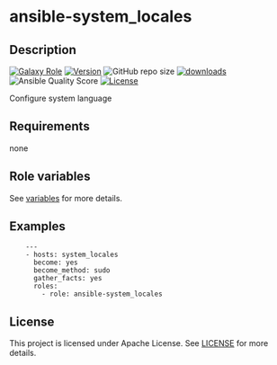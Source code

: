 # ansible-system_locales

## Description

[![Galaxy Role](https://img.shields.io/badge/galaxy-system_locales-purple?style=flat)](https://galaxy.ansible.com/lotusnoir/system_locales)
[![Version](https://img.shields.io/github/release/lotusnoir/ansible-system_locales.svg)](https://github.com/lotusnoir/ansible-system_locales/releases/latest)
![GitHub repo size](https://img.shields.io/github/repo-size/lotusnoir/ansible-system_locales?color=orange&style=flat)
[![downloads](https://img.shields.io/ansible/role/d/56928)](https://galaxy.ansible.com/lotusnoir/system_locales)
![Ansible Quality Score](https://img.shields.io/ansible/quality/56928)
[![License](https://img.shields.io/badge/license-Apache--2.0-brightgreen?style=flat)](https://opensource.org/licenses/Apache-2.0)

Configure system language

## Requirements

none

## Role variables

See [variables](/defaults/main.yml) for more details.

## Examples

        ---
        - hosts: system_locales
          become: yes
          become_method: sudo
          gather_facts: yes
          roles:
            - role: ansible-system_locales


## License

This project is licensed under Apache License. See [LICENSE](/LICENSE) for more details.

